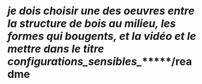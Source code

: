 # ***je dois choisir une des oeuvres entre la structure de bois au milieu, les formes qui bougents, et la vidéo et le mettre dans le titre configurations_sensibles_********/readme
